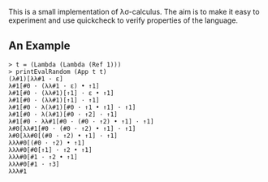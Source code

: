 This is a small implementation of λσ-calculus. The aim is to make it
easy to experiment and use quickcheck to verify properties of the
language.

## An Example

```
> t = (Lambda (Lambda (Ref 1)))
> printEvalRandom (App t t)
(λ#1)[λλ#1 · ε]
λ#1[#0 · (λλ#1 · ε) • ↑1]
λ#1[#0 · (λλ#1)[↑1] · ε • ↑1]
λ#1[#0 · (λλ#1)[↑1] · ↑1]
λ#1[#0 · λ(λ#1)[#0 · ↑1 • ↑1] · ↑1]
λ#1[#0 · λ(λ#1)[#0 · ↑2] · ↑1]
λ#1[#0 · λλ#1[#0 · (#0 · ↑2) • ↑1] · ↑1]
λ#0[λλ#1[#0 · (#0 · ↑2) • ↑1] · ↑1]
λ#0[λλ#0[(#0 · ↑2) • ↑1] · ↑1]
λλλ#0[(#0 · ↑2) • ↑1]
λλλ#0[#0[↑1] · ↑2 • ↑1]
λλλ#0[#1 · ↑2 • ↑1]
λλλ#0[#1 · ↑3]
λλλ#1
```
